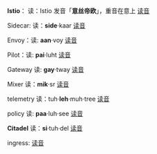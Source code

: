 **Istio**： 读：Istio 发音「**意丝帝欧**」，重音在意上 [读音](https://zh.howtopronounce.com/Istio)

Sidecar: 读：**side**·kaar   [读音](https://zh.howtopronounce.com/Sidecar)

Envoy：读: **aan**·voy    [读音](https://zh.howtopronounce.com/Envoy)

Pilot：读:  **pai**·luht    [读音](https://zh.howtopronounce.com/Pilot)

Gateway 读:  **gay**·tway    [读音](https://zh.howtopronounce.com/Gateway)

Mixer 读：**mik**·sr   [读音](https://zh.howtopronounce.com/Mixer)

telemetry  读：tuh·**leh**·muh·tree  [读音](https://zh.howtopronounce.com/telemetry)

policy  读: **paa**·luh·see  [读音](https://zh.howtopronounce.com/policy)

**Citadel** 读：**si**·tuh·del [读音]( https://zh.howtopronounce.com/Citadel)

ingress:  [读音]( https://zh.howtopronounce.com/ingress)